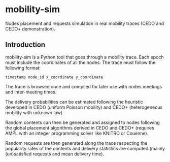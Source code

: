 mobility-sim
============

Nodes placement and requests simulation in real mobility traces (CEDO and CEDO+ demonstration).

Introduction
------------

mobility-sim is a Python tool that goes through a mobility trace. Each epoch must include the coordinates of all the nodes. The trace must follow the following format:
```
timestamp node_id x_coordinate y_coordinate
```

The trace is browsed once and compiled for later use with nodes meetings and inter-meeting times.

The delivery probabilities can be estimated following the heuristic developed in CEDO (uniform Poisson mobility) and CEDO+ (heterogeneous mobility with unknown law).

Random contents can then be generated and assigned to nodes following the global placement algorithms derived in CEDO and CEDO+ (requires AMPL with an integer programming solver like KNITRO or Couenne).

Random requests are then generated along the trace respecting the popularity rates of the contents and delivery statistics are computed (mainly (un)satisfied requests and mean delivery time).
